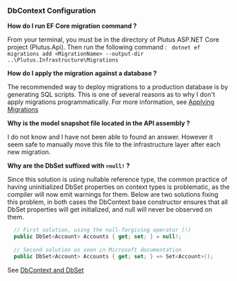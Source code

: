 ### DbContext Configuration

**How do I run EF Core migration command ?**

From your terminal, you must be in the directory of Plutus ASP.NET Core project (Plutus.Api).
Then run the following command : ` dotnet ef migrations add <MigrationName> --output-dir ..\Plutus.Infrastructure\Migrations`

**How do I apply the migration against a database ?**

The recommended way to deploy migrations to a production database is by generating SQL scripts.
This is one of several reasons as to why I don't apply migrations programmatically.
For more information, see [Applying Migrations](https://docs.microsoft.com/en-us/ef/core/managing-schemas/migrations/applying?tabs=dotnet-core-cli)

**Why is the model snapshot file located in the API assembly ?**

I do not know and I have not been able to found an answer. However it seem safe to manually move this file to the infrastructure layer after each new migration.

**Why are the DbSet suffixed with `=null!` ?**

Since this solution is using nullable reference type, the common practice of having uninitialized DbSet properties on context types is problematic, as the compiler will now emit warnings for them.
Below are two solutions fixing this problem, in both cases the DbContext base constructor ensures that all DbSet properties will get initialized, and null will never be observed on them.

```c#
  // First solution, using the null-forgiving operator (!)
  public DbSet<Account> Accounts { get; set; } = null!;
  
  // Second solution as seen in Microsoft documentation
  public DbSet<Account> Accounts { get; set; } => Set<Account>();
```


See [DbContext and DbSet](https://docs.microsoft.com/en-us/ef/core/miscellaneous/nullable-reference-types#dbcontext-and-dbset)